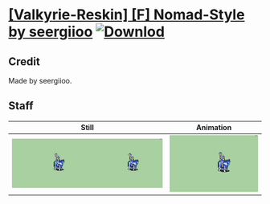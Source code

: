 # [\[Valkyrie-Reskin\] \[F\] Nomad-Style by seergiioo](./) [![Downlod](https://img.shields.io/badge/Download--red?style=social&logo=github)](https://minhaskamal.github.io/DownGit/#/home?url=https://github.com/Klokinator/FE-Repo/tree/main/Battle%20Animations%2FMounted%20-%20Valks%2C%20MKs%2C%20Magi%2F%5BValkyrie-Reskin%5D%20%5BF%5D%20Nomad-Style%20by%20seergiioo%2F7.%20Staff)

## Credit

Made by seergiioo.

## Staff

| Still | Animation |
| :---: | :-------: |
| ![Staff still](./Staff_000.png) | ![Staff animation](./Staff.gif) |
